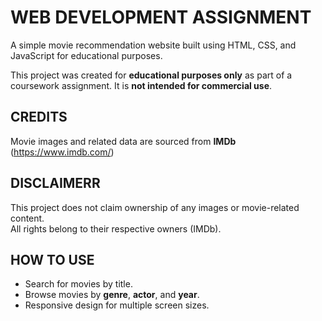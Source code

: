 # WEB DEVELOPMENT ASSIGNMENT
A simple movie recommendation website built using HTML, CSS, and JavaScript for educational purposes.

This project was created for **educational purposes only** as part of a coursework assignment. It is **not intended for commercial use**.


## **CREDITS** 
Movie images and related data are sourced from **IMDb** (https://www.imdb.com/)


## **DISCLAIMERR**
This project does not claim ownership of any images or movie-related content.  
All rights belong to their respective owners (IMDb).


## **HOW TO USE**
- Search for movies by title.
- Browse movies by **genre**, **actor**, and **year**.
- Responsive design for multiple screen sizes.
